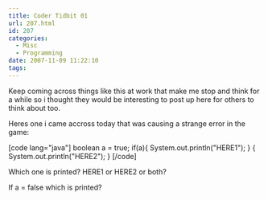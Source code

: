 ```yaml
---
title: Coder Tidbit 01
url: 207.html
id: 207
categories:
  - Misc
  - Programming
date: 2007-11-09 11:22:10
tags:
---
```


Keep coming across things like this at work that make me stop and think for a while so i thought they would be interesting to post up here for others to think about too.

<!-- more -->

Heres one i came accross today that was causing a strange error in the game:

[code lang="java"]
boolean a = true;
if(a){ System.out.println("HERE1"); } { System.out.println("HERE2"); }
[/code]

Which one is printed? HERE1 or HERE2 or both?

If a = false which is printed?
